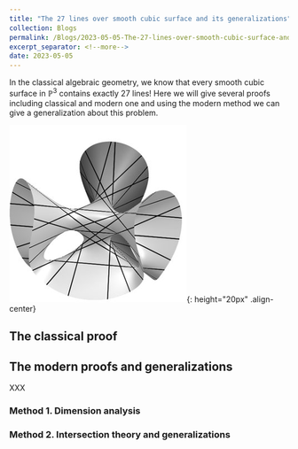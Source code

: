 ```yaml
---
title: "The 27 lines over smooth cubic surface and its generalizations"
collection: Blogs
permalink: /Blogs/2023-05-05-The-27-lines-over-smooth-cubic-surface-and-its-generalizations
excerpt_separator: <!--more-->
date: 2023-05-05
---
```

In the classical algebraic geometry, we know that every smooth cubic surface in $\mathbb{P}^3$ contains exactly $27$ lines! Here we will give several proofs including classical and modern one and using the modern method we can give a generalization about this problem.
<!--more-->

![placeholder](/Images-of-Blogs/B2023-05-05-001.jpg){: height="20px" .align-center}

## The classical proof

## The modern proofs and generalizations
XXX
### Method 1. Dimension analysis

### Method 2. Intersection theory and generalizations
